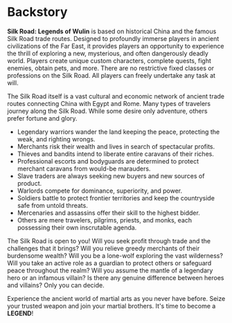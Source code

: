 # Backstory

**Silk Road: Legends of Wulin** is based on historical China and the famous Silk Road trade routes. Designed to profoundly immerse players in ancient civilizations of the Far East, it provides players an opportunity to experience the thrill of exploring a new, mysterious, and often dangerously deadly world. Players create unique custom characters, complete quests, fight enemies, obtain pets, and more. There are no restrictive fixed classes or professions on the Silk Road. All players can freely undertake any task at will.

The Silk Road itself is a vast cultural and economic network of ancient trade routes connecting China with Egypt and Rome. Many types of travelers journey along the Silk Road. While some desire only adventure, others prefer fortune and glory.

- Legendary warriors wander the land keeping the peace, protecting the weak, and righting wrongs.
- Merchants risk their wealth and lives in search of spectacular profits.
- Thieves and bandits intend to liberate entire caravans of their riches.
- Professional escorts and bodyguards are determined to protect merchant caravans from would-be marauders.
- Slave traders are always seeking new buyers and new sources of product.
- Warlords compete for dominance, superiority, and power.
- Soldiers battle to protect frontier territories and keep the countryside safe from untold threats.
- Mercenaries and assassins offer their skill to the highest bidder.
- Others are mere travelers, pilgrims, priests, and monks, each possessing their own inscrutable agenda.

The Silk Road is open to you! Will you seek profit through trade and the challenges that it brings? Will you relieve greedy merchants of their burdensome wealth? Will you be a lone-wolf exploring the vast wilderness? Will you take an active role as a guardian to protect others or safeguard peace throughout the realm? Will you assume the mantle of a legendary hero or an infamous villain? Is there any genuine difference between heroes and villains? Only you can decide.

Experience the ancient world of martial arts as you never have before. Seize your trusted weapon and join your martial brothers. It's time to become a **LEGEND**!

